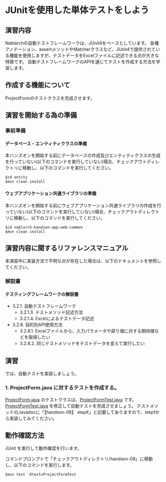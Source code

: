 JUnitを使用した単体テストをしよう
===========================

## 演習内容
Nablarchの自動テストフレームワークは、JUnit4をベースとしています。
各種アノテーション、assertメソッドやMatcherクラスなど、JUnit4で提供されている機能を使用しますが、テストデータをExcelファイルに記述できる点が大きな特徴です。
自動テストフレームワークのAPIを通じてテストを作成する方法を学習します。

## 作成する機能について

ProjectFormのテストクラスを完成させます。

## 演習を開始する為の準備

### 事前準備

#### データベース・エンティティクラスの準備
本ハンズオンを開始する前にデータベースの作成及びエンティティクラスの生成を行っていない(以下のコマンドを実行していない)場合、チェックアウトディレクトリに移動し、以下のコマンドを実行してください。

    $cd entity
    $mvn clean install

#### ウェブアプリケーション共通ライブラリの準備
本ハンズオンを開始する前にウェブアプリケーション共通ライブラリの作成を行っていない(以下のコマンドを実行していない)場合、チェックアウトディレクトリに移動し、以下のコマンドを実行してください。

    $cd nablarch-handson-app-web-common
    $mvn clean install

## 演習内容に関するリファレンスマニュアル
本演習中に実装方法で不明な点が存在した場合は、以下のドキュメントを参照してください。

### 解説書

#### テスティングフレームワークの解説書
- 3.2.1. 自動テストフレームワーク
	- 3.2.1.3. テストメソッド記述方法
	- 3.2.1.4. Excelによるテストデータ記述
- 3.2.8. 目的別API使用方法
	- 3.2.8.1. Excelファイルから、入力パラメータや戻り値に対する期待値などを取得したい
	- 3.2.8.2. 同じテストメソッドをテストデータを変えて実行したい

## 演習
では、自動テストを実装しましょう。

### 1. ProjectForm.java に対するテストを作成する。
[ProjectForm.java](./src/main/java/com/nablarch/example/app/web/form/ProjectForm.java) のテストクラスは、[ProjectFormTest.java](./src/test/java/com/nablarch/example/app/web/form/ProjectFormTest.java) です。
[ProjectFormTest.java](./src/test/java/com/nablarch/example/app/web/form/ProjectFormTest.java) を修正して自動テストを完成させましょう。
テストメソッドのJavadocに「【handson-08】 stepX」と記載してありますので、step1から実装してみてください。


## 動作確認方法
JUnit を実行して動作確認を行います。

コマンドプロンプトで「チェックアウトディレクトリ/handson-08」に移動し、以下のコマンドを実行します。

    $mvn test -Dtest=ProjectFormTest
